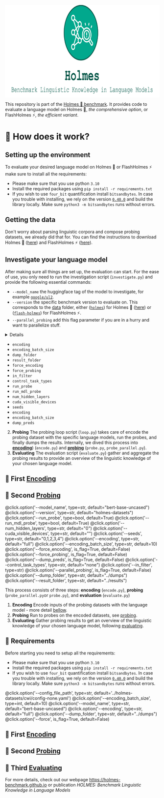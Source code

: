 <div align="center">
<img style="vertical-align:middle" height="300" src="logo.svg" />
</div>

This repository is part of the [Holmes 🔎 benchmark](https://holmes-benchmark.github.io).
It provides code to evaluate a language model on Holmes 🔎, _the comprehensive option_, or FlashHolmes ⚡, _the efficient variant_.


# 🔎 How does it work?


## Setting up the environment
To evaluate your desired language model on Holmes 🔎 or FlashHolmes ⚡ make sure to install all the requirements:
* Please make sure that you use python `3.10`
* Install the required packages using `pip install -r requirements.txt`
* If you wish to use `four_bit` quantification install `bitsandbytes`. In case you trouble with installing, we rely on the version [`0.40.0`](https://github.com/TimDettmers/bitsandbytes/tree/0.40.0) and build the library locally. Make sure `python3 -m bitsandbytes` runs without errors.

## Getting the data
Don't worry about parsing linguistic corpora and compose probing datasets, we already did that for.
You can find the instructions to download Holmes 🔎 ([here](data/holmes/README.md)) and FlashHolmes ⚡ ([here](data/flash-holmes/README.md)).

## Investigate your language model
After making sure all things are set up, the evaluation can start. 
For the ease of use, you only need to run the investigation script (`investigate.py`) and provide the following essential commands:
* `--model_name` the huggingface tag of the model to investigate, for example [`google/ul2`](https://huggingface.co/google/ul2).
* `--version` the specific benchmark version to evaluate on. This corresponds to the [data](data) folder, either ([`holmes`](data/holmes)) for Holmes 🔎 ([here](data/holmes/README.md)) or ([`flash-holmes`](data/flash-holmes)) for FlashHolmes ⚡.
* `--parallel_probing` add this flag parameter if you are in a hurry and want to parallelize stuff.




<details Additional parameters>
* `--force_encoding`
* `--force_probing`
</details>

* `encoding`
* `encoding_batch_size`
* `dump_folder`
* `result_folder`
* `force_encoding`
* `force_probing`
* `in_filter`
* `control_task_types`
* `run_probe`
* `run_mdl_probe`
* `num_hidden_layers`
* `cuda_visible_devices`
* `seeds`
* `encoding`
* `encoding_batch_size`
* `dump_preds`



2. **Probing** The probing loop script (`loop.py`) takes care of encode the probing dataset with the specific language models, run the probes, and finally dumps the results. Internally, we dived this process into [**encoding**](#encoding)) (`encode.py`) and [**probing**](#probing) (`probe.py`, `probe_parallel.py`).
2. **Evaluating** The evaluation script (`evaluate.py`) gather and aggregate the probing results to provide an overview of the linguistic knowledge of your chosen language model.


## 🔎 <a name="encoding"></a>First <u>Encoding</u>
## 🔎 <a name="probing"></a>Second <u>Probing</u>



@click.option('--model_name', type=str, default="bert-base-uncased")
@click.option('--version', type=str, default="holmes-datasets")
@click.option('--run_probe', type=bool, default=True)
@click.option('--run_mdl_probe', type=bool, default=True)
@click.option('--num_hidden_layers', type=str, default="0")
@click.option('--cuda_visible_devices', type=str, default="")
@click.option('--seeds', type=str, default="0,1,2,3,4")
@click.option('--encoding', type=str, default="full")
@click.option('--encoding_batch_size', type=str, default=10)
@click.option('--force_encoding', is_flag=True, default=False)
@click.option('--force_probing', is_flag=True, default=False)
@click.option('--dump_preds', is_flag=True, default=False)
@click.option('--control_task_types', type=str, default="none")
@click.option('--in_filter', type=str)
@click.option('--parallel_probing', is_flag=True, default=False)
@click.option('--dump_folder', type=str, default="../dumps")
@click.option('--result_folder', type=str, default="../results")

This process consists of three steps: **encoding** (`encode.py`), **probing** (`probe_parallel.py`or `probe.py`), and **evaluation** (`evaluate.py`)
1. **Encoding** Encode inputs of the probing datasets with the language model - more detail [bellow](#encoding).
2. **Probing** Run to probes on the encoded datasets, see [probing](#probing). 
3. **Evaluating** Gather probing results to get an overview of the linguistic knowledge of your chosen language model, following [evaluating](#evaluating).

## 🔎 <a name="requirements"></a>Requirements
Before starting you need to setup all the requirements: 
* Please make sure that you use python `3.10`
* Install the required packages using `pip install -r requirements.txt`
* If you wish to use `four_bit` quantification install `bitsandbytes`. In case you trouble with installing, we rely on the version [`0.40.0`](https://github.com/TimDettmers/bitsandbytes/tree/0.40.0) and build the library locally. Make sure `python3 -m bitsandbytes` runs without errors.


@click.option('--config_file_path', type=str, default='../holmes-datasets/cwi/config-none.yaml')
@click.option('--encoding_batch_size', type=int, default=10)
@click.option('--model_name', type=str, default="bert-base-uncased")
@click.option('--encoding', type=str, default="full")
@click.option('--dump_folder', type=str, default="../dumps")
@click.option('--force', is_flag=True, default=False)

## 🔎 <a name="encoding"></a>First <u>Encoding</u>
## 🔎 <a name="probing"></a>Second <u>Probing</u>
## 🔎 <a name="evaluating"></a>Third <u>Evaluating</u>


For more details, check out our webpage https://holmes-benchmark.github.io or publication _HOLMES: Benchmark Linguistic Knowledge in Language Models_
